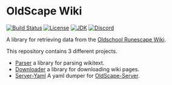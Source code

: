 # OldScape Wiki
[![Build Status](https://github.com/guthix/oldscape-wiki/workflows/Build/badge.svg)](https://github.com/guthix/Oldscape-Wiki/actions?workflow=Build)
[![License](https://img.shields.io/github/license/guthix/OldScape-Wiki)](https://github.com/guthix/OldScape-Wiki/blob/master/LICENSE)
[![JDK](https://img.shields.io/badge/JDK-11%2B-blue)](https://openjdk.java.net/projects/jdk/11/)
[![Discord](https://img.shields.io/discord/538667877180637184?color=%237289da&logo=discord)](https://discord.gg/AFyGxNp)

A library for retrieving data from the [Oldschool Runescape Wiki](https://oldschool.runescape.wiki/).

This repository contains 3 different projects.
* [Parser](https://github.com/guthix/OldScape-Wiki/tree/master/parser) a library for parsing wikitext.
* [Downloader](https://github.com/guthix/OldScape-Wiki/tree/master/downloader) a library for downloading wiki pages.
* [Server-Yaml](https://github.com/guthix/OldScape-Wiki/tree/master/server-yaml) A yaml dumper for 
[OldScape-Server](https://github.com/guthix/OldScape-Server).
